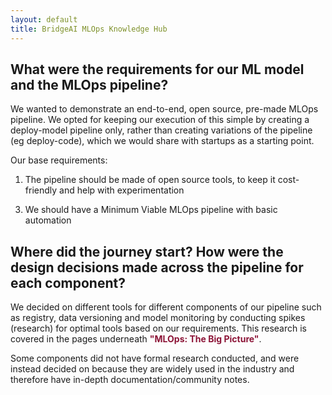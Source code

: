 ```yaml
---
layout: default
title: BridgeAI MLOps Knowledge Hub
---
```


## What were the requirements for our ML model and the MLOps pipeline?

We wanted to demonstrate an end-to-end, open source, pre-made MLOps pipeline. We opted for keeping our execution of this simple by creating a deploy-model pipeline only, rather than creating variations of the pipeline (eg deploy-code), which we would share with startups as a starting point.

Our base requirements:
1. The pipeline should be made of open source tools, to keep it cost-friendly and help with experimentation
<!-- 2. The level of MLOps maturity we aimed for in the ML maturity assessment and why -->
3. We should have a Minimum Viable MLOps pipeline with basic automation


## Where did the journey start? How were the design decisions made across the pipeline for each component?

We decided on different tools for different components of our pipeline such as registry, data versioning and model monitoring by conducting spikes (research) for optimal tools based on our requirements. This research is covered in the pages underneath <span style="color:#8C1437"><b>"MLOps: The Big Picture"</b></span>.

Some components did not have formal research conducted, and were instead decided on because they are widely used in the industry and therefore have in-depth documentation/community notes.

